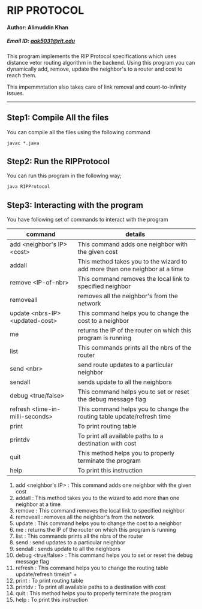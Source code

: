# RIP PROTOCOL
#### Author: Alimuddin Khan
##### Email ID: aak5031@rit.edu

This program implements the RIP Protocol specifications which uses distance vetor routing algorithm in the backend.
Using this program you can dynamically add, remove, update the neighbor's to a router and cost to reach them.

This impemmntation also takes care of link removal and count-to-infinity issues.

------

## Step1: Compile All the files
 You can compile all the files using the following command
 ```shell
 javac *.java
 ```
## Step2: Run the RIPProtocol
 You can run this program in the following way;
 ```shell
 java RIPProtocol 
 ```

## Step3: Interacting with the program 
You have following set of commands to interact with the program

| command |  details |
| --------| ---------|
| add \<neighbor's IP\> \<cost\> |  This command adds one neighbor with the given cost|
|addall | This method takes you to the wizard to add more than one neighbor at a time|
|remove \<IP-of-nbr\> | This command removes the local link to specified neighbor |
| removeall | removes all the neighbor's from the network |
| update \<nbrs-IP\> \<updated-cost\> | This command helps you to change the cost to a neighbor |
| me | returns the IP of the router on which this program is running |
| list | This commands prints all the nbrs of the router |
| send \<nbr\> |  send route updates to a particular neighbor |
| sendall | sends update to all the neighbors |
| debug \<true/false\> | This command helps you to set or reset the debug message flag |                        
| refresh \<time-in-milli-seconds\> | This command helps you to change the routing table update/refresh time |
| print | To print routing table |
| printdv | To print all available paths to a destination with cost |
| quit | This method helps you to properly terminate the program |
| help | To print this instruction |




1. add <neighbor's IP> <cost> :  This command adds one neighbor with the given cost
2. addall : This method takes you to the wizard to add more than one neighbor at a time
3. remove <IP-of-nbr> : This command removes the local link to specified neighbor
4. removeall : removes all the neighbor's from the network
5. update <nbrs-IP> <updated-cost> : This command helps you to change the cost to a neighbor
6. me :  returns the IP of the router on which this program is running
7. list : This commands prints all the nbrs of the router
8. send <nbr> :  send updates to a particular neighbor
9. sendall : sends update to all the neighbors
10. debug <true/false> : This command helps you to set or reset the debug message flag                        
11. refresh <time-in-milli-seconds> : This command helps you to change the routing table update/refresh time\n" +
12. print : To print routing table
13. printdv : To print all available paths to a destination with cost
14. quit : This method helps you to properly terminate the program
15. help : To print this instruction

















